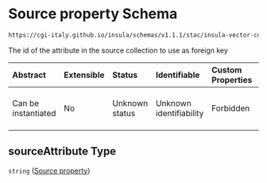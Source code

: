 # Source property Schema

```txt
https://cgi-italy.github.io/insula/schemas/v1.1.1/stac/insula-vector-collection-time-dynamic-data.schema.json#/$defs/timeDynamicDataSourceForeignKey/properties/sourceAttribute
```

The id of the attribute in the source collection to use as foreign key

| Abstract            | Extensible | Status         | Identifiable            | Custom Properties | Additional Properties | Access Restrictions | Defined In                                                                                                                                             |
| :------------------ | :--------- | :------------- | :---------------------- | :---------------- | :-------------------- | :------------------ | :----------------------------------------------------------------------------------------------------------------------------------------------------- |
| Can be instantiated | No         | Unknown status | Unknown identifiability | Forbidden         | Allowed               | none                | [insula-vector-collection-time-dynamic-data.schema.json\*](schemas/stac/insula-vector-collection-time-dynamic-data.schema.json) |

## sourceAttribute Type

`string` ([Source property](insula-vector-collection-time-dynamic-data-defs-time-dynamic-data-foreign-key-properties-source-property.md))
